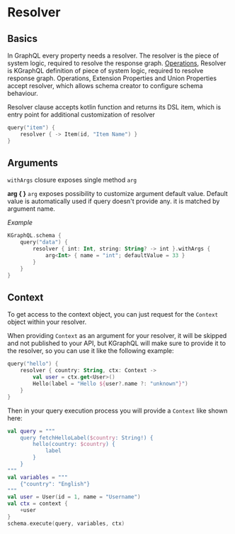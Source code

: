 # Resolver

## Basics

In GraphQL every property needs a resolver. The resolver is the piece of system logic, required to resolve the response
graph. [Operations](/Reference/operations), [](/Reference/)
Resolver is KGraphQL definition of piece of system logic, required to resolve response graph. Operations, Extension
Properties and Union Properties accept resolver, which allows schema creator to configure schema behaviour.

Resolver clause accepts kotlin function and returns its DSL item, which is entry point for additional customization of
resolver

```kotlin
query("item") {
    resolver { -> Item(id, "Item Name") }
}
```

## Arguments

`withArgs` closure exposes single method `arg`

**arg { }**
`arg` exposes possibility to customize argument default value. Default value is automatically used if query doesn't
provide any. it is matched by argument name.

*Example*

```kotlin
KGraphQL.schema {
    query("data") {
        resolver { int: Int, string: String? -> int }.withArgs {
            arg<Int> { name = "int"; defaultValue = 33 }
        }
    }
}
```

## Context

To get access to the context object, you can just request for the `Context` object within your resolver.

When providing `Context` as an argument for your resolver, it will be skipped and not published to your API, but
KGraphQL will make sure to provide it to the resolver, so you can use it like the following example:

```kotlin
query("hello") {
	resolver { country: String, ctx: Context ->
		val user = ctx.get<User>()
		Hello(label = "Hello ${user?.name ?: "unknown"}")
	}
}
```

Then in your query execution process you will provide a `Context` like shown here:

```kotlin
val query = """
	query fetchHelloLabel($country: String!) {
		hello(country: $country) {
			label
		}
	}
"""
val variables = """
	{"country": "English"}
"""
val user = User(id = 1, name = "Username")
val ctx = context {
	+user
}
schema.execute(query, variables, ctx)
```
